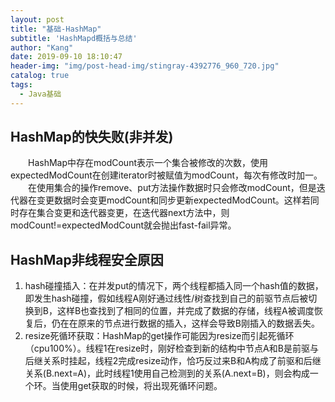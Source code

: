 ```yaml
---
layout: post
title: "基础-HashMap"
subtitle: 'HashMapd概括与总结'
author: "Kang"
date: 2019-09-10 18:10:47
header-img: "img/post-head-img/stingray-4392776_960_720.jpg"
catalog: true
tags:
  - Java基础
---
```

## HashMap的快失败(非并发)
&emsp;&emsp;HashMap中存在modCount表示一个集合被修改的次数，使用expectedModCount在创建iterator时被赋值为modCount，每次有修改时加一。    
&emsp;&emsp;在使用集合的操作remove、put方法操作数据时只会修改modCount，但是迭代器在变更数据时会变更modCount和同步更新expectedModCount。这样若同时存在集合变更和迭代器变更，在迭代器next方法中，则modCount!=expectedModCount就会抛出fast-fail异常。

## HashMap非线程安全原因
1. hash碰撞插入：在并发put的情况下，两个线程都插入同一个hash值的数据，即发生hash碰撞，假如线程A刚好通过线性/树查找到自己的前驱节点后被切换到B，这样B也查找到了相同的位置，并完成了数据的存储，线程A被调度恢复后，仍在在原来的节点进行数据的插入，这样会导致B刚插入的数据丢失。
2. resize死循环获取：HashMap的get操作可能因为resize而引起死循环（cpu100%）。线程1在resize时，刚好检查到新的结构中节点A和B是前驱与后继关系时挂起，线程2完成resize动作，恰巧反过来B和A构成了前驱和后继关系(B.next=A)，此时线程1使用自己检测到的关系(A.next=B)，则会构成一个环。当使用get获取的时候，将出现死循环问题。
  
